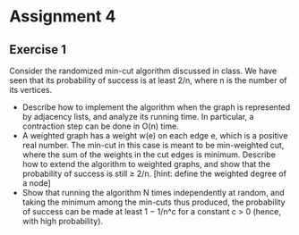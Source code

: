 # Assignment 4

## Exercise 1
Consider the randomized min-cut algorithm discussed in class. We have seen that its probability of success is at least 2/n, where n is the number of its vertices.

- Describe how to implement the algorithm when the graph is represented by adjacency lists, and analyze its running time. In particular, a contraction step can be done in O(n) time.
- A weighted graph has a weight w(e) on each edge e, which is a positive real number. The min-cut in this case is meant to be min-weighted cut, where the sum of the weights in the cut edges is minimum. Describe how to extend the algorithm to weighted graphs, and show that the probability of success is still ≥ 2/n. [hint: define the weighted degree of a node]
- Show that running the algorithm N times independently at random, and taking the minimum among the min-cuts thus produced, the probability of success can be made at least 1 − 1/n^c for a constant c > 0 (hence, with high probability).